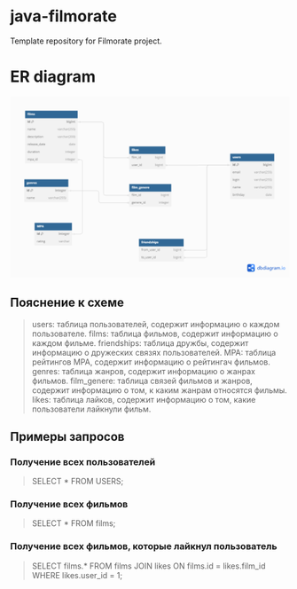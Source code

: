 # java-filmorate
Template repository for Filmorate project.
# ER diagram
![Описание картинки](https://raw.githubusercontent.com/alexeyakachuk/images/main/Untitled.png)
## Пояснение к схеме
> users: таблица пользователей, содержит информацию о каждом пользователе.
> films: таблица фильмов, содержит информацию о каждом фильме.
> friendships: таблица дружбы, содержит информацию о дружеских связях пользователей.
> MPA: таблица рейтингов MPA, содержит информацию о рейтингач фильмов.
> genres: таблица жанров, содержит информацию о жанрах фильмов.
> film_genere: таблица связей фильмов и жанров, содержит информацию о том, к каким жанрам относятся фильмы.
> likes: таблица лайков, содержит информацию о том, какие пользователи лайкнули фильм.
## Примеры запросов
### Получение всех пользователей
>SELECT * FROM USERS;
### Получение всех фильмов
>SELECT * FROM films;
### Получение всех фильмов, которые лайкнул пользователь
>SELECT films.*
>FROM films
>JOIN likes ON films.id = likes.film_id
>WHERE likes.user_id = 1;